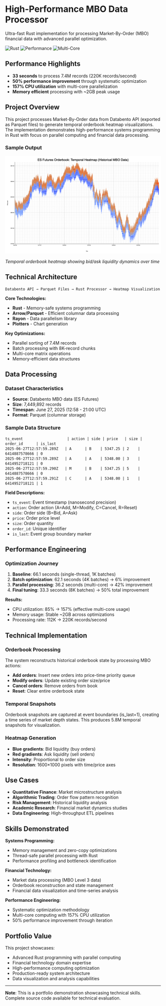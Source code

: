 # High-Performance MBO Data Processor

Ultra-fast Rust implementation for processing Market-By-Order (MBO) financial data with advanced parallel optimization.

![Rust](https://img.shields.io/badge/rust-%23000000.svg?style=for-the-badge&logo=rust&logoColor=white)
![Performance](https://img.shields.io/badge/Performance-220K_records%2Fs-brightgreen?style=for-the-badge)
![Multi-Core](https://img.shields.io/badge/Multi--Core-157%25_CPU-blue?style=for-the-badge)

## Performance Highlights

- **33 seconds** to process 7.4M records (220K records/second)
- **50% performance improvement** through systematic optimization
- **157% CPU utilization** with multi-core parallelization
- **Memory efficient** processing with ~2GB peak usage

## Project Overview

This project processes Market-By-Order data from Databento API (exported as Parquet files) to generate temporal orderbook heatmap visualizations. The implementation demonstrates high-performance systems programming in Rust with focus on parallel computing and financial data processing.

### Sample Output

![Temporal Heatmap](sample_heatmap.png)

*Temporal orderbook heatmap showing bid/ask liquidity dynamics over time*

## Technical Architecture

```
Databento API → Parquet Files → Rust Processor → Heatmap Visualization
```

**Core Technologies:**
- **Rust** - Memory-safe systems programming
- **Arrow/Parquet** - Efficient columnar data processing  
- **Rayon** - Data parallelism library
- **Plotters** - Chart generation

**Key Optimizations:**
- Parallel sorting of 7.4M records
- Batch processing with 8K-record chunks
- Multi-core matrix operations
- Memory-efficient data structures

## Data Processing

### Dataset Characteristics
- **Source**: Databento MBO data (ES Futures)
- **Size**: 7,449,892 records
- **Timespan**: June 27, 2025 (12:58 - 21:00 UTC)  
- **Format**: Parquet (columnar storage)

### Sample Data Structure
```
ts_event                    | action | side | price   | size | order_id      | is_last
2025-06-27T12:57:59.289Z   | A      | B    | 5347.25 | 2    | 6414887578666 | 0
2025-06-27T12:57:59.289Z   | A      | A    | 5348.00 | 3    | 6414952718121 | 0  
2025-06-27T12:57:59.290Z   | M      | B    | 5347.25 | 5    | 6414887578666 | 0
2025-06-27T12:57:59.291Z   | C      | A    | 5348.00 | 1    | 6414952718121 | 1
```

**Field Descriptions:**
- `ts_event`: Event timestamp (nanosecond precision)
- `action`: Order action (A=Add, M=Modify, C=Cancel, R=Reset)
- `side`: Order side (B=Bid, A=Ask)
- `price`: Order price level
- `size`: Order quantity
- `order_id`: Unique identifier
- `is_last`: Event group boundary marker

## Performance Engineering

### Optimization Journey
1. **Baseline**: 66.1 seconds (single-thread, 1K batches)
2. **Batch optimization**: 62.1 seconds (4K batches) → 6% improvement
3. **Parallel processing**: 36.2 seconds (multi-core) → 42% improvement
4. **Final tuning**: 33.3 seconds (8K batches) → 50% total improvement

**Results:**
- CPU utilization: 85% → 157% (effective multi-core usage)
- Memory usage: Stable ~2GB across optimizations
- Processing rate: 112K → 220K records/second

## Technical Implementation

### Orderbook Processing
The system reconstructs historical orderbook state by processing MBO actions:
- **Add orders**: Insert new orders into price-time priority queue
- **Modify orders**: Update existing order size/price
- **Cancel orders**: Remove orders from book
- **Reset**: Clear entire orderbook state

### Temporal Snapshots
Orderbook snapshots are captured at event boundaries (is_last=1), creating a time series of market depth states. This produces 5.8M temporal snapshots for visualization.

### Heatmap Generation
- **Blue gradients**: Bid liquidity (buy orders)
- **Red gradients**: Ask liquidity (sell orders)
- **Intensity**: Proportional to order size
- **Resolution**: 1600×1000 pixels with time/price axes

## Use Cases

- **Quantitative Finance**: Market microstructure analysis
- **Algorithmic Trading**: Order flow pattern recognition  
- **Risk Management**: Historical liquidity analysis
- **Academic Research**: Financial market dynamics studies
- **Data Engineering**: High-throughput ETL pipelines

## Skills Demonstrated

**Systems Programming:**
- Memory management and zero-copy optimizations
- Thread-safe parallel processing with Rust
- Performance profiling and bottleneck identification

**Financial Technology:**
- Market data processing (MBO Level 3 data)
- Orderbook reconstruction and state management
- Financial data visualization and time-series analysis

**Performance Engineering:**
- Systematic optimization methodology
- Multi-core computing with 157% CPU utilization
- 50% performance improvement through iteration

## Portfolio Value

This project showcases:
- Advanced Rust programming with parallel computing
- Financial technology domain expertise
- High-performance computing optimization
- Production-ready system architecture
- Data visualization and analysis capabilities

---

**Note**: This is a portfolio demonstration showcasing technical skills. Complete source code available for technical evaluation.
